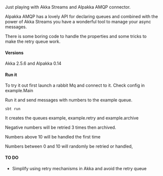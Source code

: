 Just playing with Akka Streams and Alpakka AMQP connector.

Alpakka AMQP has a lovely API for declaring queues and combined with the power
of Akka Streams you have a wonderful tool to manage your async messages.

There is some boring code to handle the properties and some tricks to make the retry queue work.

#### Versions
Akka 2.5.6 and Alpakka 0.14

#### Run it
To try it out first launch a rabbit Mq and connect to it. Check config in example.Main

Run it and send messages with numbers to the example queue.

```sbt run ```

It creates the queues example, example.retry and example.archive

Negative numbers will be retried 3 times then archived.

Numbers above 10 will be handled the first time

Numbers between 0 and 10 will randomly be retried or handled,


#### TO DO
- Simplify using retry mechanisms in Akka and avoid the retry queue 